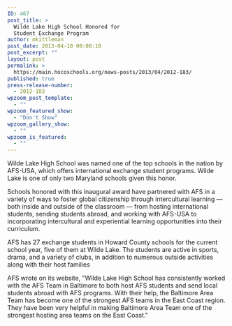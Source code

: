 ```yaml
---
ID: 467
post_title: >
  Wilde Lake High School Honored for
  Student Exchange Program
author: mkittleman
post_date: 2013-04-10 00:00:10
post_excerpt: ""
layout: post
permalink: >
  https://main.hocoschools.org/news-posts/2013/04/2012-183/
published: true
press-release-number:
  - 2012-183
wpzoom_post_template:
  - ""
wpzoom_featured_show:
  - "Don't Show"
wpzoom_gallery_show:
  - ""
wpzoom_is_featured:
  - ""
---
```

Wilde Lake High School was named one of the top schools in the nation by AFS-USA, which offers international exchange student programs. Wilde Lake is one of only two Maryland schools given this honor.

Schools honored with this inaugural award have partnered with AFS in a variety of ways to foster global citizenship through intercultural learning — both inside and outside of the classroom — from hosting international students, sending students abroad, and working with AFS-USA to incorporating intercultural and experiential learning opportunities into their curriculum.

AFS has 27 exchange students in Howard County schools for the current school year, five of them at Wilde Lake. The students are active in sports, drama, and a variety of clubs, in addition to numerous outside activities along with their host families

AFS wrote on its website, "Wilde Lake High School has consistently worked with the AFS Team in Baltimore to both host AFS students and send local students abroad with AFS programs. With their help, the Baltimore Area Team has become one of the strongest AFS teams in the East Coast region. They have been very helpful in making Baltimore Area Team one of the strongest hosting area teams on the East Coast."